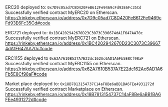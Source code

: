 ERC20 deployed to:  `0x7D9c05ad7C8D420FeB612Fe9469cFd93E6Fc35Cd`
Successfully verified contract MyERC20 on Etherscan.
https://rinkeby.etherscan.io/address/0x7D9c05ad7C8D420FeB612Fe9469cFd93E6Fc35Cd#code

ERC721 deployed to: `0x1BC4202942670D23C3073C396674dA1F647AA70c`
Successfully verified contract MyERC721 on Etherscan.
https://rinkeby.etherscan.io/address/0x1BC4202942670D23C3073C396674dA1F647AA70c#code

ERC1155 deployed to `0x62A7610B537A7E22dc162Ac6AD1A6Fb5E8Cf98aF`
Successfully verified contract MyERC1155 on Etherscan.
https://rinkeby.etherscan.io/address/0x62A7610B537A7E22dc162Ac6AD1A6Fb5E8Cf98aF#code

Market place deployed to:  `0x18B7813154737C14aF8Be6aBB1BA6FEe4931272d`
Successfully verified contract Marketplace on Etherscan.
https://rinkeby.etherscan.io/address/0x18B7813154737C14aF8Be6aBB1BA6FEe4931272d#code
